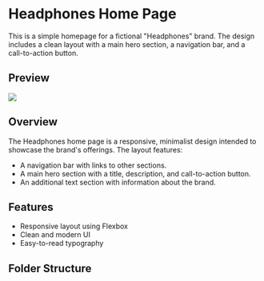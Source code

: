 # Headphones Home Page

This is a simple homepage for a fictional "Headphones" brand. The design includes a clean layout with a main hero section, a navigation bar, and a call-to-action button.

## Preview

<img src="/images/home.png">

## Overview
The Headphones home page is a responsive, minimalist design intended to showcase the brand's offerings. The layout features:
- A navigation bar with links to other sections.
- A main hero section with a title, description, and call-to-action button.
- An additional text section with information about the brand.

## Features
- Responsive layout using Flexbox
- Clean and modern UI
- Easy-to-read typography

## Folder Structure
